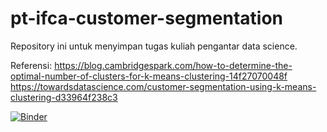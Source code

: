 # pt-ifca-customer-segmentation
Repository ini untuk menyimpan tugas kuliah pengantar data science.

Referensi:
https://blog.cambridgespark.com/how-to-determine-the-optimal-number-of-clusters-for-k-means-clustering-14f27070048f
https://towardsdatascience.com/customer-segmentation-using-k-means-clustering-d33964f238c3

[![Binder](https://mybinder.org/badge_logo.svg)](https://mybinder.org/v2/gh/panoet/pt-ifca-customer-segmentation/main?urlpath=lab)

